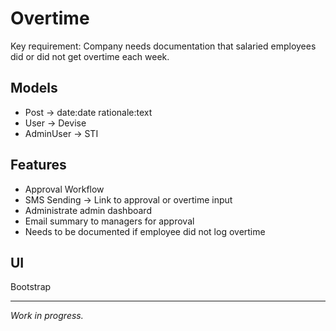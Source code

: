 # Overtime

Key requirement: Company needs documentation that salaried employees did or did not get overtime each week.

## Models
- Post -> date:date rationale:text
- User -> Devise
- AdminUser -> STI

## Features
- Approval Workflow
- SMS Sending -> Link to approval or overtime input
- Administrate admin dashboard
- Email summary to managers for approval
- Needs to be documented if employee did not log overtime

## UI
Bootstrap

---

*Work in progress.*
